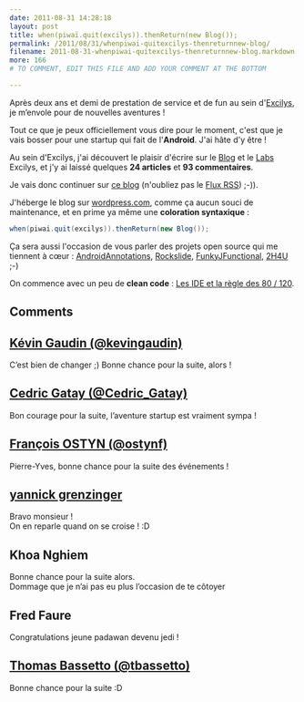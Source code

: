 ```yaml
---
date: 2011-08-31 14:28:18
layout: post
title: when(piwaï.quit(excilys)).thenReturn(new Blog());
permalink: /2011/08/31/whenpiwai-quitexcilys-thenreturnnew-blog/
filename: 2011-08-31-whenpiwai-quitexcilys-thenreturnnew-blog.markdown
more: 166
# TO COMMENT, EDIT THIS FILE AND ADD YOUR COMMENT AT THE BOTTOM

---
```

Après deux ans et demi de prestation de service et de fun au sein d'[Excilys](http://www.excilys.com/), je m’envole pour de nouvelles aventures !


Tout ce que je peux officiellement vous dire pour le moment, c'est que je vais bosser pour une startup qui fait de l'**Android**. J'ai hâte d'y être !

Au sein d'Excilys, j'ai découvert le plaisir d'écrire sur le [Blog](http://blog.excilys.com/author/pyricau/) et le [Labs](http://labs.excilys.com/author/pyricauexcilys-com/) Excilys, et j'y ai laissé quelques **24 articles** et **93 commentaires**.

Je vais donc continuer sur [ce blog](http://blog.piwai.info) (n'oubliez pas le <a href="{{ site.rss_feed }}">Flux RSS</a>) ;-)).

J'héberge le blog sur [wordpress.com](http://wordpress.com), comme ça aucun souci de maintenance, et en prime ya même une **coloration syntaxique** :

```java
when(piwai.quit(excilys)).thenReturn(new Blog());
```

Ça sera aussi l'occasion de vous parler des projets open source qui me tiennent à cœur : [AndroidAnnotations](http://code.google.com/p/androidannotations/), [Rockslide](https://github.com/pyricau/rockslide), [FunkyJFunctional](https://github.com/pyricau/FunkyJFunctional), [2H4U](https://github.com/pyricau/toohardforyou) ;-)

On commence avec un peu de **clean code** : [Les IDE et la règle des 80 / 120](/2011/08/31/les-ide-et-la-regle-des-80-120/).

## Comments

## [Kévin Gaudin (@kevingaudin)](http://twitter.com/kevingaudin)  
C’est bien de changer ;) Bonne chance pour la suite, alors !

## [Cedric Gatay (@Cedric_Gatay)](http://twitter.com/Cedric_Gatay)  
Bon courage pour la suite, l’aventure startup est vraiment sympa !

## [François OSTYN (@ostynf)](http://twitter.com/ostynf)  
Pierre-Yves, bonne chance pour la suite des événements !

## [yannick grenzinger](http://about.me/yannick.grenzinger)  
Bravo monsieur !  
On en reparle quand on se croise !  :D

## Khoa Nghiem  
Bonne chance pour la suite alors.  
Dommage que je n’ai pas eu plus l’occasion de te côtoyer

## Fred Faure  
Congratulations jeune padawan devenu jedi !

## [Thomas Bassetto (@tbassetto)](http://twitter.com/tbassetto)  
Bonne chance pour la suite :D